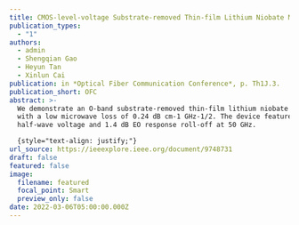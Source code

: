 ```yaml
---
title: CMOS-level-voltage Substrate-removed Thin-film Lithium Niobate Modulator
publication_types:
  - "1"
authors:
  - admin
  - Shengqian Gao
  - Heyun Tan
  - Xinlun Cai
publication: in *Optical Fiber Communication Conference*, p. Th1J.3.
publication_short: OFC
abstract: >-
  We demonstrate an O-band substrate-removed thin-film lithium niobate modulator
  with a low microwave loss of 0.24 dB cm-1 GHz-1/2. The device features a 1-V
  half-wave voltage and 1.4 dB EO response roll-off at 50 GHz.

  {style="text-align: justify;"}
url_source: https://ieeexplore.ieee.org/document/9748731
draft: false
featured: false
image:
  filename: featured
  focal_point: Smart
  preview_only: false
date: 2022-03-06T05:00:00.000Z
---
```

